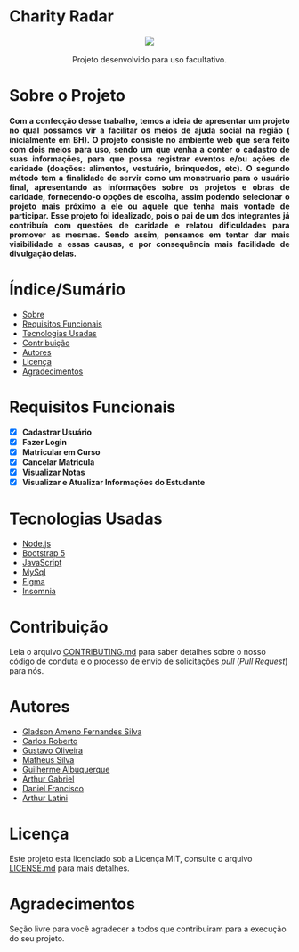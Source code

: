 # Charity Radar
<p align="center" > 
<img src="https://github.com/DanielCostaGH/CharityRadar-ProjetoFinal/blob/main/public/img/logo.png"
</p >
	<br/>
	<br/>
	Projeto desenvolvido para uso facultativo.
	
# Sobre o Projeto


<h4 align="justify">
	Com a confecção desse trabalho, temos a ideia de apresentar um projeto no qual possamos vir a facilitar os meios de ajuda social na região ( inicialmente em BH).
O projeto consiste no ambiente web que sera feito com dois meios para uso, sendo um que venha a conter o cadastro de suas informações, para que possa registrar eventos e/ou ações de caridade (doações: alimentos, vestuário, brinquedos, etc). O segundo método tem a finalidade de servir como um monstruario para o usuário final, apresentando as informações sobre os projetos e obras de caridade, fornecendo-o opções de escolha, assim podendo selecionar o projeto mais próximo a ele ou aquele que tenha mais vontade de participar.
Esse projeto foi idealizado, pois o pai de um dos integrantes já contribuía com questões de caridade e relatou dificuldades para promover as mesmas. Sendo assim, pensamos em tentar dar mais visibilidade a essas causas, e por consequência mais facilidade de divulgação delas.
</h4>



# Índice/Sumário

* [Sobre](#sobre-o-projeto)
* [Requisitos Funcionais](#requisitos-funcionais)
* [Tecnologias Usadas](#tecnologias-usadas)
* [Contribuição](#contribuição)
* [Autores](#autores)
* [Licença](#licença)
* [Agradecimentos](#agradecimentos)


# Requisitos Funcionais 

- [x] **Cadastrar Usuário**
- [x] **Fazer Login**
- [x] **Matricular em Curso**
- [x] **Cancelar Matricula**
- [x] **Visualizar Notas**
- [x] **Visualizar e Atualizar Informações do Estudante**

# Tecnologias Usadas

- [Node.js](https://nodejs.org/en/)
- [Bootstrap 5](https://getbootstrap.com/docs/5.0/getting-started/introduction/)
- [JavaScript](https://www.javascript.com/)
- [MySql](https://www.mysql.com/)
- [Figma](https://www.figma.com)
- [Insomnia](https://insomnia.rest/download)




# Contribuição

Leia o arquivo [CONTRIBUTING.md](CONTRIBUTING.md) para saber detalhes sobre o nosso código de conduta e o processo de envio de solicitações *pull* (*Pull Request*) para nós.

# Autores

- [Gladson Ameno Fernandes Silva](https://github.com/GladsonAmeno)
- [Carlos Roberto](https://github.com/cjribeiro99)
- [Gustavo Oliveira](https://github.com/gustavo2755)
- [Matheus Silva](https://github.com/SMtHR)
- [Guilherme Albuquerque](https://github.com/tigui10)
- [Arthur Gabriel](https://github.com/Arthur-Gab)
- [Daniel Francisco](https://github.com/DanielCostaGH)
- [Arthur Latini](https://github.com/arthurlatini)

# Licença

Este projeto está licenciado sob a Licença MIT,  consulte o arquivo [LICENSE.md](LICENSE.md) para mais detalhes.

# Agradecimentos

Seção livre para você agradecer a todos que contribuiram para a execução do seu projeto.

